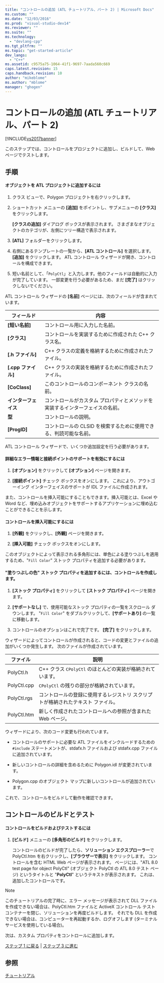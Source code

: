 ```yaml
---
title: "コントロールの追加 (ATL チュートリアル、パート 2) | Microsoft Docs"
ms.custom: ""
ms.date: "12/03/2016"
ms.prod: "visual-studio-dev14"
ms.reviewer: ""
ms.suite: ""
ms.technology: 
  - "devlang-cpp"
ms.tgt_pltfrm: ""
ms.topic: "get-started-article"
dev_langs: 
  - "C++"
ms.assetid: c9575a75-1064-41f1-9697-7aada560c669
caps.latest.revision: 15
caps.handback.revision: 10
author: "mikeblome"
ms.author: "mblome"
manager: "ghogen"
---
```

# コントロールの追加 (ATL チュートリアル、パート 2)
[!INCLUDE[vs2017banner](../assembler/inline/includes/vs2017banner.md)]

このステップでは、コントロールをプロジェクトに追加し、ビルドして、Web ページでテストします。  
  
## 手順  
  
#### オブジェクトを ATL プロジェクトに追加するには  
  
1.  クラス ビューで、Polygon プロジェクトを右クリックします。  
  
2.  ショートカット メニューの **\[追加\]** をポイントし、サブメニューの **\[クラス\]** をクリックします。  
  
     **\[クラスの追加\]** ダイアログ ボックスが表示されます。  さまざまなオブジェクトのカテゴリが、左側にツリー構造で表示されます。  
  
3.  **\[ATL\]** フォルダーをクリックします。  
  
4.  右側にあるテンプレートの一覧から、**\[ATL コントロール\]** を選択します。  **\[追加\]** をクリックします。  ATL コントロール ウィザードが開き、コントロールを構成できます。  
  
5.  短い名前として、「`PolyCtl`」と入力します。他のフィールドは自動的に入力が完了しています。  一部変更を行う必要があるため、まだ **\[完了\]** はクリックしないでください。  
  
 ATL コントロール ウィザードの **\[名前\]** ページには、次のフィールドが含まれています。  
  
|フィールド|内容|  
|-----------|--------|  
|**\[短い名前\]**|コントロール用に入力した名前。|  
|**\[クラス\]**|コントロールを実装するために作成された C\+\+ クラス名。|  
|**\[.h ファイル\]**|C\+\+ クラスの定義を格納するために作成されたファイル。|  
|**\[.cpp ファイル\]**|C\+\+ クラスの実装を格納するために作成されたファイル。|  
|**\[CoClass\]**|このコントロールのコンポーネント クラスの名前。|  
|**インターフェイス**|コントロールがカスタム プロパティとメソッドを実装するインターフェイスの名前。|  
|**型**|コントロールの説明。|  
|**\[ProgID\]**|コントロールの CLSID を検索するために使用できる、判読可能な名前。|  
  
 ATL コントロール ウィザードで、いくつか追加設定を行う必要があります。  
  
#### 詳細なエラー情報と接続ポイントのサポートを有効にするには  
  
1.  **\[オプション\]** をクリックして **\[オプション\]** ページを開きます。  
  
2.  **\[接続ポイント\]** チェック ボックスをオンにします。  これにより、アウトゴーイング インターフェイスのサポートが IDL ファイルに作成されます。  
  
 また、コントロールを挿入可能にすることもできます。挿入可能とは、Excel や Word など、埋め込みオブジェクトをサポートするアプリケーションに埋め込むことができることを示します。  
  
#### コントロールを挿入可能にするには  
  
1.  **\[外観\]** をクリックし、**\[外観\]** ページを開きます。  
  
2.  **\[挿入可能\]** チェック ボックスをオンにします。  
  
 このオブジェクトによって表示される多角形には、単色による塗りつぶしを適用するため、"`Fill Color`" ストック プロパティを追加する必要があります。  
  
#### "塗りつぶしの色" ストック プロパティを追加するには、コントロールを作成します。  
  
1.  **\[ストック プロパティ\]** をクリックして **\[ストック プロパティ\]** ページを開きます。  
  
2.  **\[サポートなし\]** で、使用可能なストック プロパティの一覧をスクロール ダウンします。  "`Fill Color`" をダブルクリックして、**\[サポートあり\]** の一覧に移動します。  
  
3.  コントロールのオプションはこれで完了です。  **\[完了\]** をクリックします。  
  
 ウィザードによってコントロールが作成されると、コードの変更とファイルの追加がいくつか発生します。  次のファイルが作成されています。  
  
|ファイル|説明|  
|----------|--------|  
|PolyCtl.h|C\+\+ クラス `CPolyCtl` のほとんどの実装が格納されています。|  
|PolyCtl.cpp|`CPolyCtl` の残りの部分が格納されています。|  
|PolyCtl.rgs|コントロールの登録に使用するレジストリ スクリプトが格納されたテキスト ファイル。|  
|PolyCtl.htm|新しく作成されたコントロールへの参照が含まれた Web ページ。|  
  
 ウィザードにより、次のコード変更も行われています。  
  
-   コントロールのサポートに必要な ATL ファイルをインクルードするための `#include` ステートメントが、stdafx.h ファイルおよび stdafx.cpp ファイルに追加されています。  
  
-   新しいコントロールの詳細を含めるために Polygon.idl が変更されています。  
  
-   Polygon.cpp のオブジェクト マップに新しいコントロールが追加されています。  
  
 これで、コントロールをビルドして動作を確認できます。  
  
## コントロールのビルドとテスト  
  
#### コントロールをビルドおよびテストするには  
  
1.  **\[ビルド\]** メニューの **\[多角形のビルド\]** をクリックします。  
  
     コントロールのビルドが完了したら、**ソリューション エクスプローラー**で PolyCtl.htm を右クリックし、**\[ブラウザーで表示\]** をクリックします。  コントロールを含む HTML Web ページが表示されます。  ページには、"ATL 8.0 test page for object PolyCtl" \(オブジェクト PolyCtl の ATL 8.0 テスト ページ\) というタイトルと "**PolyCtl**" というテキストが表示されます。  これは、追加したコントロールです。  
  
> [!NOTE]
>  このチュートリアルの完了時に、エラー メッセージが表示されて DLL ファイルを作成できない場合は、PolyCtl.htm ファイルと ActiveX コントロール テスト コンテナーを閉じ、ソリューションを再度ビルドします。  それでも DLL を作成できない場合は、コンピューターを再起動するか、ログオフします \(ターミナル サービスを使用している場合\)。  
  
 次は、カスタム プロパティをコントロールに追加します。  
  
 [ステップ 1 に戻る](../atl/creating-the-project-atl-tutorial-part-1.md) &#124; [ステップ 3 に進む](../atl/adding-a-property-to-the-control-atl-tutorial-part-3.md)  
  
## 参照  
 [チュートリアル](../Topic/Active%20Template%20Library%20\(ATL\)%20Tutorial.md)